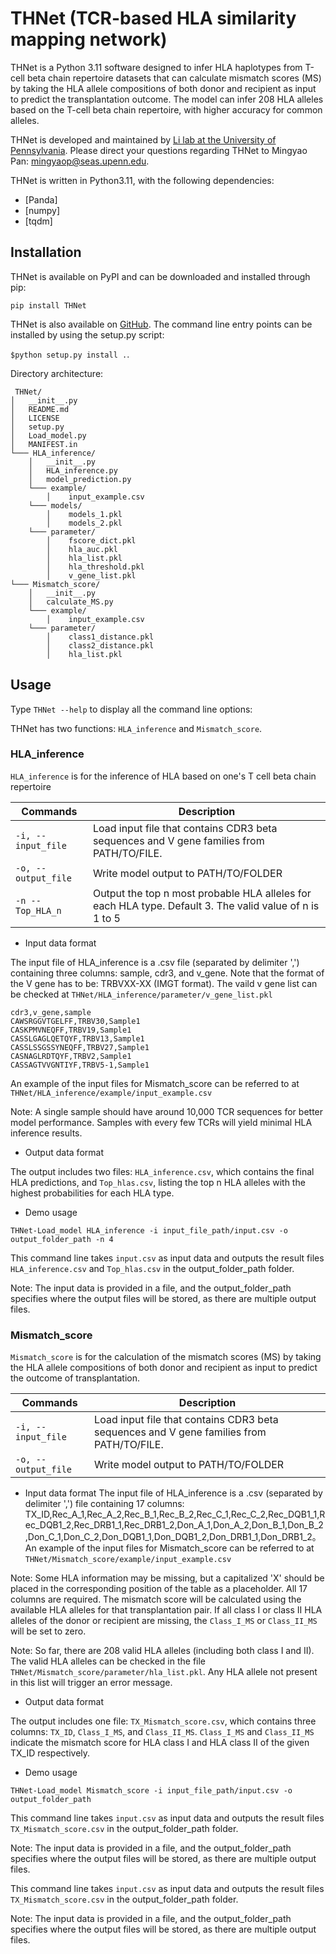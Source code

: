 # THNet (TCR-based HLA similarity mapping network)
THNet is a Python 3.11 software designed to infer HLA haplotypes from T-cell beta chain repertoire datasets that can calculate mismatch scores (MS) by taking the HLA allele compositions of both donor and recipient as input to predict the transplantation outcome. The model can infer 208 HLA alleles based on the T-cell beta chain repertoire, with higher accuracy for common alleles. 

THNet is developed and maintained by [Li lab at the University of Pennsylvania](https://lilab-utsw.org). Please direct your questions regarding THNet to Mingyao Pan: mingyaop@seas.upenn.edu.

THNet is written in Python3.11, with the following dependencies:

- [Panda]
- [numpy]
- [tqdm]

## Installation
THNet is available on PyPI and can be downloaded and installed through pip:


 ```pip install THNet```

THNet is also available on [GitHub](https://github.com/Mia-yao/THNet/tree/main). The command line entry points can be installed by using the setup.py script:

 ```$python setup.py install .```.

 Directory architecture:
```
 THNet/
│   __init__.py
│   README.md
│   LICENSE
│   setup.py
│   Load_model.py
│   MANIFEST.in
└─── HLA_inference/
    │   __init__.py
    │   HLA_inference.py
    │   model_prediction.py
    └─── example/
        │    input_example.csv
    └─── models/   
        │    models_1.pkl  
        │    models_2.pkl 
    └─── parameter/
        │    fscore_dict.pkl
        │    hla_auc.pkl
        │    hla_list.pkl
        │    hla_threshold.pkl      
        │    v_gene_list.pkl
└─── Mismatch_score/
    │   __init__.py
    │   calculate_MS.py
    └─── example/
        │    input_example.csv
    └─── parameter/   
        │    class1_distance.pkl  
        │    class2_distance.pkl 
        │    hla_list.pkl 
```

## Usage

Type `THNet --help` to display all the command line options:

THNet has two functions: `HLA_inference` and `Mismatch_score`. 

### HLA_inference
`HLA_inference` is for the inference of HLA based on one's T cell beta chain repertoire

|Commands|Description|
|--|--|
|`-i, --input_file`|Load input file that contains CDR3 beta sequences and V gene families from PATH/TO/FILE.| 
|`-o, --output_file`|Write model output to PATH/TO/FOLDER|
|`-n --Top_HLA_n`|Output the top n most probable HLA alleles for each HLA type. Default 3. The valid value of n is 1 to 5|

* Input data format
  
The input file of HLA_inference is a .csv file (separated by delimiter ',') containing three columns: sample, cdr3, and v_gene. Note that the format of the V gene has to be: TRBVXX-XX (IMGT format). The vaild v gene list can be checked at `THNet/HLA_inference/parameter/v_gene_list.pkl`
```
cdr3,v_gene,sample
CAWSRGGVTGELFF,TRBV30,Sample1
CASKPMVNEQFF,TRBV19,Sample1
CASSLGAGLQETQYF,TRBV13,Sample1
CASSLSSGSSYNEQFF,TRBV27,Sample1
CASNAGLRDTQYF,TRBV2,Sample1
CASSAGTVVGNTIYF,TRBV5-1,Sample1
```
An example of the input files for Mismatch_score can be referred to at `THNet/HLA_inference/example/input_example.csv`

Note: A single sample should have around 10,000 TCR sequences for better model performance. Samples with every few TCRs will yield minimal HLA inference results. 

* Output data format
  
The output includes two files: `HLA_inference.csv`, which contains the final HLA predictions, and `Top_hlas.csv`, listing the top n HLA alleles with the highest probabilities for each HLA type.

* Demo usage
  
`THNet-Load_model HLA_inference -i input_file_path/input.csv -o output_folder_path -n 4`

This command line takes `input.csv` as input data and outputs the result files `HLA_inference.csv` and `Top_hlas.csv` in the output_folder_path folder.

Note: The input data is provided in a file, and the output_folder_path specifies where the output files will be stored, as there are multiple output files.

### Mismatch_score
`Mismatch_score` is for the calculation of the mismatch scores (MS) by taking the HLA allele compositions of both donor and recipient as input to predict the outcome of transplantation.

|Commands|Description|
|--|--|
|`-i, --input_file`|Load input file that contains CDR3 beta sequences and V gene families from PATH/TO/FILE.| 
|`-o, --output_file`|Write model output to PATH/TO/FOLDER|

* Input data format
The input file of HLA_inference is a .csv (separated by delimiter ',') file containing 17 columns: TX_ID,Rec_A_1,Rec_A_2,Rec_B_1,Rec_B_2,Rec_C_1,Rec_C_2,Rec_DQB1_1,Rec_DQB1_2,Rec_DRB1_1,Rec_DRB1_2,Don_A_1,Don_A_2,Don_B_1,Don_B_2,Don_C_1,Don_C_2,Don_DQB1_1,Don_DQB1_2,Don_DRB1_1,Don_DRB1_2。
An example of the input files for Mismatch_score can be referred to at `THNet/Mismatch_score/example/input_example.csv`

Note: Some HLA information may be missing, but a capitalized 'X' should be placed in the corresponding position of the table as a placeholder. All 17 columns are required. The mismatch score will be calculated using the available HLA alleles for that transplantation pair. If all class I or class II HLA alleles of the donor or recipient are missing, the `Class_I_MS` or `Class_II_MS` will be set to zero.

Note: So far, there are 208 valid HLA alleles (including both class I and II). The valid HLA alleles can be checked in the file `THNet/Mismatch_score/parameter/hla_list.pkl`. Any HLA allele not present in this list will trigger an error message.

* Output data format
  
The output includes one file: `TX_Mismatch_score.csv`, which contains three columns: `TX_ID`,	`Class_I_MS`, and `Class_II_MS`. `Class_I_MS` and `Class_II_MS` indicate the mismatch score for HLA class I and HLA class II of the given TX_ID respectively.

* Demo usage
  
`THNet-Load_model Mismatch_score -i input_file_path/input.csv -o output_folder_path`

This command line takes `input.csv` as input data and outputs the result files `TX_Mismatch_score.csv` in the output_folder_path folder.

Note: The input data is provided in a file, and the output_folder_path specifies where the output files will be stored, as there are multiple output files.

This command line takes `input.csv` as input data and outputs the result files `TX_Mismatch_score.csv` in the output_folder_path folder.

Note: The input data is provided in a file, and the output_folder_path specifies where the output files will be stored, as there are multiple output files.
